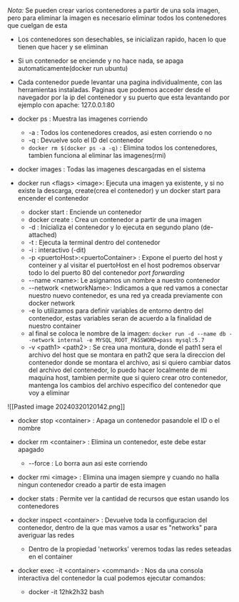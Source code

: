 
*Nota:* Se pueden crear varios contenedores a partir de una sola imagen, pero para eliminar la imagen es necesario eliminar todos los contenedores que cuelgan de esta
- Los contenedores son desechables, se inicializan rapido, hacen lo que tienen que hacer y se eliminan
- Si un contenedor se enciende y no hace nada, se apaga automaticamente(docker run ubuntu)
- Cada contenedor puede levantar una pagina individualmente, con las herramientas instaladas. Paginas que podemos acceder desde el navegador por la ip del contenedor y su puerto que esta levantando por ejemplo con apache: 127.0.0.1:80

- docker ps : Muestra las imagenes corriendo
	- -a : Todos los contenedores creados, asi esten corriendo o no
	- -q : Devuelve solo el ID del contenedor
	- `docker rm $(docker ps -a -q)` : Elimina todos los contenedores, tambien funciona al eliminar las imagenes(rmi)

- docker images : Todas las imagenes descargadas en el sistema

- docker run \<flags> \<image>: Ejecuta una imagen ya existente, y si no existe la descarga, create(crea el contenedor) y un docker start para encender el contenedor
	- docker start : Enciende un contenedor
	- docker create : Crea un contenedor a partir de una imagen
	- -d : Inicializa el contenedor y lo ejecuta en segundo plano (de-attached)
	- -t : Ejecuta la terminal dentro del contenedor
	- -i : interactivo (-dit)
	- -p \<puertoHost>:\<puertoContainer> : Expone el puerto del host  y conteiner y al visitar el puertoHost en el host podremos observar todo lo del puerto 80 del contenedor *port forwarding*
	- --name \<name>: Le asignamos un nombre a nuestro contenedor
	- --network \<networkName>: Indicamos a que red vamos a conectar nuestro nuevo contenedor, es una red ya creada previamente con docker network
	- -e lo utilizamos para definir variables de entorno dentro del contenedor, estas variables seran de acuerdo a la finalidad de nuestro container
	- al final se coloca le nombre de la imagen: `docker run -d --name db --network internal -e MYSQL_ROOT_PASSWORD=pass mysql:5.7 `
	- -v \<path1> \<path2> :  Se crea una montura, donde el path1 sera el archivo del host que se montara en path2 que sera la direccion del contenedor donde se montara el archivo, asi si quiero cambiar datos del archivo del contenedor, lo puedo hacer localmente de mi maquina host, tambien permite que si quiero crear otro contenedor, mantenga los cambios del archivo especifico del contenedor que voy a eliminar

![[Pasted image 20240320120142.png]]

- docker stop \<container> : Apaga un contenedor pasandole el ID o el nombre

- docker rm \<container> : Elimina un contenedor, este debe estar apagado
	- --force : Lo borra aun asi este corriendo
- docker rmi \<image> : Elimina una imagen siempre y cuando no halla ningun contenedor creado a partir de esta imagen

- docker stats : Permite ver la cantidad de recursos que estan usando los contenedores

- docker inspect \<container> : Devuelve toda la configuracion del contenedor, dentro de la que mas vamos a usar es "networks" para averiguar las redes
	- Dentro de la propiedad 'networks' veremos todas las redes seteadas en el container

- docker exec -it \<container> \<command> : Nos da una consola interactiva del contenedor la cual podemos ejecutar comandos:
	- docker -it 12hk2h32 bash



